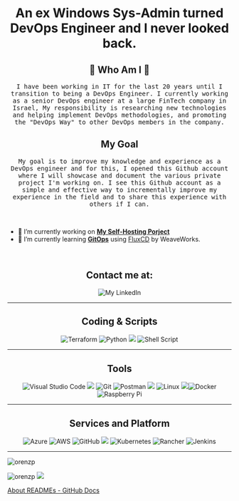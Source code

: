 <h1 align="center">An ex Windows Sys-Admin turned DevOps Engineer and I never looked back.</h1>

<h2 align="center"> 👨 Who Am I 👨 </h2>
<p align="center">
     <samp> I have been working in IT for the last 20 years until I transition to being a DevOps Engineer. I currently working as a senior DevOps engineer at a large FinTech company in Israel, My responsibility is researching new technologies and helping implement DevOps methodologies, and promoting the "DevOps Way" to other DevOps members in the company.</samp>
</p>
<h2 align="center"> My Goal </h2>
<p align="center">
     <samp> My goal is to improve my knowledge and experience as a DevOps engineer and for this, I opened this Github account where I will showcase and document the various private project I'm working on. I see this Github account as a simple and effective way to incrementally improve my experience in the field and to share this experience with others if I can.</samp>
</p>

<br>

- 🔭 I’m currently working on [**My Self-Hosting Porject**](https://github.com/users/orenzp/projects/1)
- 🌱 I’m currently learning [**GitOps**](https://github.com/orenzp/gitops) using [FluxCD](https://github.com/fluxcd) by WeaveWorks.

</br>

<h2 align="center"> Contact me at: </h2> 
<p align="center" href="https://linkedin.com/in/orenzipori" target="blank"><img alt="My LinkedIn" src="https://img.shields.io/badge/linkedin-%230077B5.svg?style=for-the-badge&logo=linkedin&logoColor=white"> </p>

<hr>

<p align="center"><h2 align="center">Coding & Scripts</h2>
<p align="center"><img alt="Terraform" src="https://img.shields.io/badge/terraform-%235835CC.svg?style=for-the-badge&logo=terraform&logoColor=white"/> <img alt="Python" src="https://img.shields.io/badge/python-%2314354C.svg?style=for-the-badge&logo=python&logoColor=white"/> <img src="https://img.shields.io/badge/Markdown-000000?style=for-the-badge&logo=markdown&logoColor=white"/> <img alt="Shell Script" src="https://img.shields.io/badge/shell_script-%23121011.svg?style=for-the-badge&logo=gnu-bash&logoColor=white"/>

<hr>

<p align="center"><h2 align="center">Tools</h2>
<p align="center"> <img alt="Visual Studio Code" src="https://img.shields.io/badge/VisualStudioCode-0078d7.svg?style=for-the-badge&logo=visual-studio-code&logoColor=white"/> <img src="https://img.shields.io/badge/GitKraken-179287?style=for-the-badge&logo=GitKraken&logoColor=white" /> <img alt="Git" src="https://img.shields.io/badge/git-%23F05033.svg?style=for-the-badge&logo=git&logoColor=white"/> <img alt="Postman" src="https://img.shields.io/badge/Postman-FF6C37?style=for-the-badge&logo=postman&logoColor=red" /> <img src="https://img.shields.io/badge/VIM-%2311AB00.svg?&style=for-the-badge&logo=vim&logoColor=white"/> <img alt="Linux" src="https://img.shields.io/badge/Linux-FCC624?style=for-the-badge&logo=linux&logoColor=black"> <img src="https://img.shields.io/badge/podman-%230077B5.svg?style=for-the-badge&logo=podman&logoColor=white"><img alt="Docker" src="https://img.shields.io/badge/docker-%230db7ed.svg?style=for-the-badge&logo=docker&logoColor=white"/>
<img alt="Raspberry Pi" src="https://img.shields.io/badge/-RaspberryPi-C51A4A?style=for-the-badge&logo=Raspberry-Pi"/>

<hr>

<p align="center"><h2 align="center"> Services and Platform</h2>
<p align="center"><img alt="Azure" src="https://img.shields.io/badge/microsoft%20azure-0089D6?style=for-the-badge&logo=microsoft-azure&logoColor=white"/> 
<img alt="AWS" src="https://img.shields.io/badge/Amazon AWS-{232F3E}?style=for-the-badge&logo=amazonaws&logoColor=white"/> <img alt="GitHub" src="https://img.shields.io/badge/github-%23121011.svg?style=for-the-badge&logo=github&logoColor=white"/> <img src="https://img.shields.io/badge/GitHub_Actions-2088FF?style=for-the-badge&logo=github-actions&logoColor=white"/>  <img alt="Kubernetes" src="https://img.shields.io/badge/kubernetes-%23326ce5.svg?style=for-the-badge&logo=kubernetes&logoColor=white"/> <img alt="Rancher" src="https://img.shields.io/badge/rancher-%230075A8.svg?style=for-the-badge&logo=rancher&logoColor=white"/> <img alt="Jenkins" src="https://img.shields.io/badge/jenkins-%232C5263.svg?style=for-the-badge&logo=jenkins&logoColor=white"/>

</p>
<hr>

<p> <img align="center" src="https://github-readme-stats.vercel.app/api?username=orenzp&show_icons=true&locale=en" alt="orenzp"/>

<p> <img src="https://komarev.com/ghpvc/?username=orenzp&label=Profile%20views&color=0e75b6&style=flat" alt="orenzp" /> <img src="https://img.shields.io/badge/Made%20with-Markdown-1f425f.svg" /> </p>

<!--
**orenzp/orenzp** is a ✨ _special_ ✨ repository because its `README.md` (this file) appears on your GitHub profile.

https://www.youtube.com/watch?v=n6d4KHSKqGk&t=0s
https://simpleicons.org/
https://github.com/badges/shields
https://shields.io/
https://github.com/abhisheknaiidu/awesome-github-profile-readme
https://github.com/Ileriayo/markdown-badges
https://github.com/marketplace/actions/github-activity-readme



Here are some ideas to get you started:

- 🔭 I’m currently working on ...
- 🌱 I’m currently learning ...
- 👯 I’m looking to collaborate on ...
- 🤔 I’m looking for help with ...
- 💬 Ask me about ...
- 📫 How to reach me: ...
- ⚡ Fun fact: ...
-->

[About READMEs - GitHub Docs](https://docs.github.com/en/github/creating-cloning-and-archiving-repositories/creating-a-repository-on-github/about-readmes)
